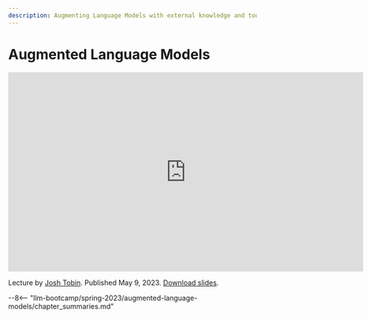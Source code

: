 ```yaml
---
description: Augmenting Language Models with external knowledge and tools
---
```


# Augmented Language Models

<div align="center">
<iframe width="720" height="405" src="https://www.youtube-nocookie.com/embed/YdeuQhlHmCA?list=PL1T8fO7ArWleyIqOy37OVXsP4hFXymdOZ" title="YouTube video player" frameborder="0" allow="accelerometer; autoplay; clipboard-write; encrypted-media; gyroscope; picture-in-picture" allowfullscreen></iframe>
</div>

Lecture by [Josh Tobin](https://twitter.com/josh_tobin_).
Published May 9, 2023.
[Download slides](https://fsdl.me/2023-llmbc-slides-04).

--8<-- "llm-bootcamp/spring-2023/augmented-language-models/chapter_summaries.md"